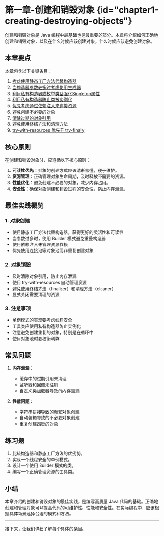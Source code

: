 # 第一章-创建和销毁对象 {id="chapter1-creating-destroying-objects"}

创建和销毁对象是 Java 编程中最基础也是最重要的部分。本章将介绍如何正确地创建和销毁对象，以及在什么时候应该创建对象，什么时候应该避免创建对象。

## 本章要点

本章包含以下关键条目：

1. [考虑使用静态工厂方法代替构造器](使用静态工厂方法代替构造器.md)
2. [当构造器参数较多时考虑使用生成器](当构造器参数较多时考虑使用生成器.md)
3. [利用私有构造器或枚举类型强化Singleton属性](利用私有构造器或枚举类型强化Singleton属性.md)
4. [利用私有构造器防止类被实例化](利用私有构造器防止类被实例化.md)
5. [优先考虑通过依赖注入来连接资源](优先考虑通过依赖注入来连接资源.md)
6. [避免创建不必要的对象](避免创建不必要的对象.md)
7. [清除过期的对象引用](清除过期的对象引用.md)
8. [避免使用终结方法和清理方法](避免使用总结方法和清理方法.md)
9. [try-with-resources 优先于 try-finally](与try-finally相比，首选try-with-resources.md)

## 核心原则

在创建和销毁对象时，应遵循以下核心原则：

1. **可读性优先**：对象的创建方式应该清晰易懂，便于维护。
2. **资源管理**：正确管理对象生命周期，及时释放不需要的资源。
3. **性能优化**：避免创建不必要的对象，减少内存占用。
4. **安全性**：确保对象创建和销毁过程的安全性，防止内存泄漏。

## 最佳实践概览

### 1. 对象创建

- 使用静态工厂方法代替构造器，获得更好的灵活性和可读性
- 当参数过多时，使用 Builder 模式避免重叠构造器
- 使用依赖注入来管理资源依赖
- 优先使用连接池等对象池而非重复创建对象

### 2. 对象销毁

- 及时清除对象引用，防止内存泄漏
- 使用 try-with-resources 自动管理资源
- 避免使用终结方法（finalizer）和清理方法（cleaner）
- 显式关闭需要清理的资源

### 3. 注意事项

- 单例模式的实现要考虑线程安全
- 工具类应使用私有构造器防止实例化
- 注意避免创建重复的对象，特别是在循环中
- 使用对象池时要权衡利弊

## 常见问题

1. **内存泄漏**：
   - 缓存中的过期引用未清理
   - 监听器和回调未注销
   - 自定义类加载器导致的内存泄漏

2. **性能问题**：
   - 字符串拼接导致的频繁对象创建
   - 自动装箱导致的不必要对象创建
   - 重复创建昂贵的对象

## 练习题

1. 比较构造器和静态工厂方法的优劣势。
2. 实现一个线程安全的单例模式。
3. 设计一个使用 Builder 模式的类。
4. 编写一个正确管理资源的工具类。

## 小结

本章介绍的创建和销毁对象的最佳实践，是编写高质量 Java 代码的基础。正确地创建和管理对象可以提高代码的可维护性、性能和安全性。在实际编程中，应该根据具体场景选择合适的模式和方法。

---

接下来，让我们详细了解每个具体的条目。
